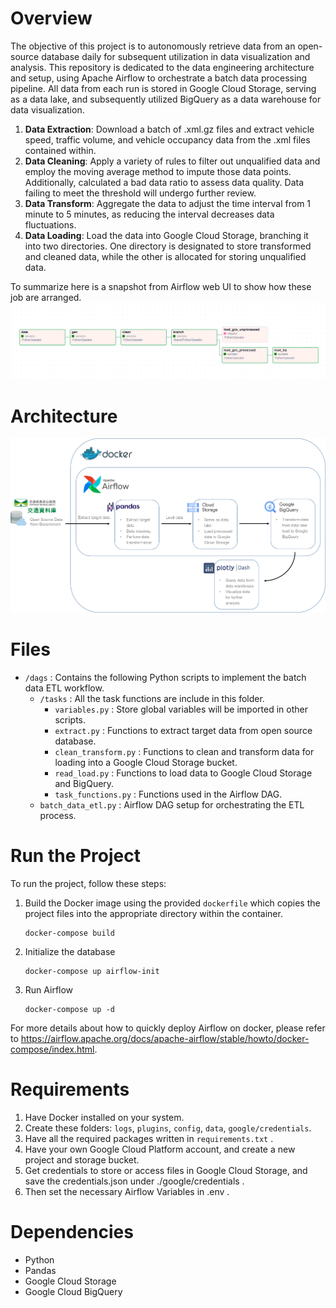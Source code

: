 # Overview

The objective of this project is to autonomously retrieve data from an open-source database daily for subsequent utilization in data visualization and analysis. This repository is dedicated to the data engineering architecture and setup, using Apache Airflow to orchestrate a batch data processing pipeline. All data from each run is stored in Google Cloud Storage, serving as a data lake, and subsequently utilized BigQuery as a data warehouse for data visualization.

1. **Data Extraction**: Download a batch of .xml.gz files and extract vehicle speed, traffic volume, and vehicle occupancy data from the .xml files contained within.
2. **Data Cleaning**: Apply a variety of rules to filter out unqualified data and employ the moving average method to impute those data points. Additionally, calculated a bad data ratio to assess data quality. Data failing to meet the threshold will undergo further review.
3. **Data Transform**: Aggregate the data to adjust the time interval from 1 minute to 5 minutes, as reducing the interval decreases data fluctuations.
4. **Data Loading**: Load the data into Google Cloud Storage, branching it into two directories. One directory is designated to store transformed and cleaned data, while the other is allocated for storing unqualified data.

To summarize here is a snapshot from Airflow web UI to show how these job are arranged.
![architecture.png](/assets/workflow_dag.png)
# Architecture

![architecture.png](/assets/architecture.png)
# Files

- `/dags` : Contains the following Python scripts to implement the batch data ETL workflow.
    - `/tasks` : All the task functions are include in this folder.
        - `variables.py` : Store global variables will be imported in other scripts.
        - `extract.py` : Functions to extract target data from open source database.
        - `clean_transform.py` : Functions to clean and transform data for loading into a Google Cloud Storage bucket.
        - `read_load.py` : Functions to load data to Google Cloud Storage and BigQuery.
        - `task_functions.py` : Functions used in the Airflow DAG.
    - `batch_data_etl.py` : Airflow DAG setup for orchestrating the ETL process.

# Run the Project

To run the project, follow these steps:

1. Build the Docker image using the provided `dockerfile` which copies the project files into the appropriate directory within the container.
    
    ```
    docker-compose build
    ```
    
2. Initialize the database
    
    ```
    docker-compose up airflow-init
    ```
    
3. Run Airflow
    
    ```
    docker-compose up -d
    ```

For more details about how to quickly deploy Airflow on docker, please refer to https://airflow.apache.org/docs/apache-airflow/stable/howto/docker-compose/index.html.
# Requirements

1. Have Docker installed on your system.
2. Create these folders: `logs`, `plugins`, `config`, `data`, `google/credentials`.
3. Have all the required packages written in `requirements.txt` .
4. Have your own Google Cloud Platform account, and create a new project and storage bucket.
5. Get credentials to store or access files in Google Cloud Storage, and save the credentials.json under ./google/credentials .
6. Then set the necessary Airflow Variables in .env .

# Dependencies

- Python
- Pandas
- Google Cloud Storage
- Google Cloud BigQuery

